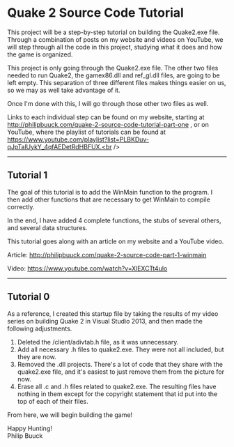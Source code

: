 Quake 2 Source Code Tutorial
==============

This project will be a step-by-step tutorial on building the Quake2.exe file. Through a combination of posts on my website and videos on YouTube, we will step through all the code in this project, studying what it does and how the game is organized.<br />

This project is only going through the Quake2.exe file. The other two files needed to run Quake2, the gamex86.dll and ref_gl.dll files, are going to be left empty. This separation of three different files makes things easier on us, so we may as well take advantage of it.<br />

Once I'm done with this, I will go through those other two files as well.<br />

Links to each individual step can be found on my website, starting at http://philipbuuck.com/quake-2-source-code-tutorial-part-one , or on YouTube, where the playlist of tutorials can be found at https://www.youtube.com/playlist?list=PLBKDuv-qJpTalUykY_4qfAEDetRdHBFUX.<br />


-----------
Tutorial  1
-----------
The goal of this tutorial is to add the WinMain function to the program. I then add other functions that are necessary to get WinMain to compile correctly.

In the end, I have added 4 complete functions, the stubs of several others, and several data structures.

This tutorial goes along with an article on my website and a YouTube video.

Article:
http://philipbuuck.com/quake-2-source-code-part-1-winmain

Video:
https://www.youtube.com/watch?v=XlEXCTt4ulo

-----------
Tutorial  0
-----------
As a reference, I created this startup file by taking the results of my video series on building Quake 2 in Visual Studio 2013, and then made the following adjustments.<br />

1) Deleted the /client/adivtab.h file, as it was unnecessary.<br />
2) Add all necessary .h files to quake2.exe. They were not all included, but they are now.<br />
3) Removed the .dll projects. There's a lot of code that they share with the quake2.exe file, and it's easiest to just remove them from the picture for now.<br />
4) Erase all .c and .h files related to quake2.exe. The resulting files have nothing in them except for the copyright statement that id put into the top of each of their files.<br />

From here, we will begin building the game!<br />

Happy Hunting!<br />
Philip Buuck
